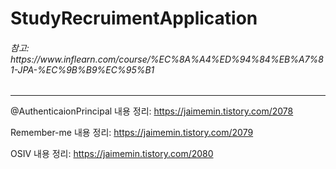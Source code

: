 # StudyRecruimentApplication

<h6>참고: https://www.inflearn.com/course/%EC%8A%A4%ED%94%84%EB%A7%81-JPA-%EC%9B%B9%EC%95%B1</h6>

---

@AuthenticaionPrincipal 내용 정리: https://jaimemin.tistory.com/2078

Remember-me 내용 정리: https://jaimemin.tistory.com/2079

OSIV 내용 정리: https://jaimemin.tistory.com/2080
